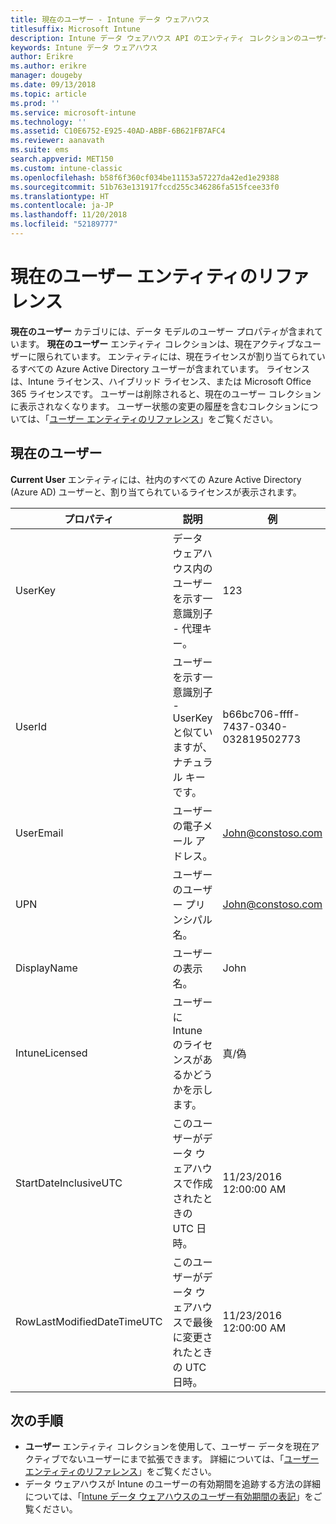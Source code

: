 ```yaml
---
title: 現在のユーザー - Intune データ ウェアハウス
titlesuffix: Microsoft Intune
description: Intune データ ウェアハウス API のエンティティ コレクションのユーザー カテゴリに関するリファレンス トピック。
keywords: Intune データ ウェアハウス
author: Erikre
ms.author: erikre
manager: dougeby
ms.date: 09/13/2018
ms.topic: article
ms.prod: ''
ms.service: microsoft-intune
ms.technology: ''
ms.assetid: C10E6752-E925-40AD-ABBF-6B621FB7AFC4
ms.reviewer: aanavath
ms.suite: ems
search.appverid: MET150
ms.custom: intune-classic
ms.openlocfilehash: b58f6f360cf034be11153a57227da42ed1e29388
ms.sourcegitcommit: 51b763e131917fccd255c346286fa515fcee33f0
ms.translationtype: HT
ms.contentlocale: ja-JP
ms.lasthandoff: 11/20/2018
ms.locfileid: "52189777"
---
```

# <a name="reference-for-current-user-entity"></a>現在のユーザー エンティティのリファレンス

**現在のユーザー** カテゴリには、データ モデルのユーザー プロパティが含まれています。 **現在のユーザー** エンティティ コレクションは、現在アクティブなユーザーに限られています。 エンティティには、現在ライセンスが割り当てられているすべての Azure Active Directory ユーザーが含まれています。 ライセンスは、Intune ライセンス、ハイブリッド ライセンス、または Microsoft Office 365 ライセンスです。 ユーザーは削除されると、現在のユーザー コレクションに表示されなくなります。 ユーザー状態の変更の履歴を含むコレクションについては、「[ユーザー エンティティのリファレンス](reports-ref-user.md)」をご覧ください。


## <a name="current-user"></a>現在のユーザー

**Current User** エンティティには、社内のすべての Azure Active Directory (Azure AD) ユーザーと、割り当てられているライセンスが表示されます。

| プロパティ  | 説明 | 例 |
|---------|------------|--------|
| UserKey |データ ウェアハウス内のユーザーを示す一意識別子 - 代理キー。 |123 |
| UserId |ユーザーを示す一意識別子 - UserKey と似ていますが、ナチュラル キーです。 |b66bc706-ffff-7437-0340-032819502773 |
| UserEmail |ユーザーの電子メール アドレス。 |John@constoso.com |
| UPN | ユーザーのユーザー プリンシパル名。 | John@constoso.com |
| DisplayName  |ユーザーの表示名。 |John |
| IntuneLicensed |ユーザーに Intune のライセンスがあるかどうかを示します。 |真/偽 |
| StartDateInclusiveUTC |このユーザーがデータ ウェアハウスで作成されたときの UTC 日時。 |11/23/2016 12:00:00 AM |
| RowLastModifiedDateTimeUTC |このユーザーがデータ ウェアハウスで最後に変更されたときの UTC 日時。 |11/23/2016 12:00:00 AM |

## <a name="next-steps"></a>次の手順
 - **ユーザー** エンティティ コレクションを使用して、ユーザー データを現在アクティブでないユーザーにまで拡張できます。 詳細については、「[ユーザー エンティティのリファレンス](reports-ref-user.md)」をご覧ください。
 - データ ウェアハウスが Intune のユーザーの有効期間を追跡する方法の詳細については、「[Intune データ ウェアハウスのユーザー有効期間の表記](reports-ref-user-timeline.md)」をご覧ください。
